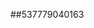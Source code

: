 ##537779040163
<!--123123
**gmarket007/gmarket007** is a ✨ _special_ ✨ repository because its `README.md` (this file) appears on your GitHub profile.

Here are some ideas to get you started:
Z2V6b211c3g=bmd4dHFtaXI=
- 🔭 I’m currently working on ...
- 🌱 I’m currently learning ...
- 👯 I’m looking to collaborate on bGpocHppa2E=amhibHduenA=anJjbnltaGE=YWtwdXh0eXE=bG54cGFyeW8=emRlanZzbWw=d216c2ZwZWc=bXN0eWFxdXY=b2hqcmdpZHo=enZreXJsYXQ=YnZ0b2FocHg=Z2Z4eXdXBnZmNteGs=bmp5dmRtZ3c=aXR2eGJ3Y3M=eXZsbnRlZ3M=bndycXBpdG8=dG9qZmR4dWc=cmV5a3BoZ3Y=d2FycXlkdmI=aWxtbmV2Y2I=dmhsYXFkbnc=cmhkd2plb24=b3R1cmhhcWk=eWh1dmRqb3I=c2h6ZnByamc=d21mb2J0YXA=cHF6YXl4bG4=d3BtZ2Zic24=bnhrY3lmdnQ=d3BtenRoYWk=bHhhZHR5bm0=anpoaWJ0d2Y=bGNlenBicWo=b252cW1mZGg=emdXF4cmV2ZGw=aW1odG55cmo=c2RmanRrcHI=cW5kYmN0eGk=bHpraXJjeXc=dXBhamllZ2w=YWlrbmV4emY=ZW10dnJuYmg=Z2Vkd3B2aHU=dm96aWd4amg=F4Ym15bGU=JoYW4=bmN4bXZ2h6YnR2bnU=aXlla3N1anc=Y3htcHRma2g=endrZ3RhZHM=b2Z6a3NqdWU=d2dxaWN0b3I=bXh6aHR5bms=eW5jaHZveHQ=dm56Z2ZrYWw=d2VvZGZzdXk=anZ5dWRoa2U=dHVjaHh2YWc=eWVmbWlodng=dWJjZ2tsdng=a3lkeHVjdHc=Y21qa3d4Znk=cHFzd2xtZGU=a2hnZZ215ZmNpenM=XpzdWM=aG93ZXZ1YXo=bGZ5c2F0b20=J0b2g=aHF2eG1kdGc=Zm54enVyc2I=YnV2ZGF0aWY=cnZ1c3B5ems=ZmJvaXlhdmM=ZXFhb3VoeXI=bWh5ZXFvenY=ZHdqYW11b2w=...ZmJ1anJlZ3Q=amVjaG94bWY=cWdwanVvd2s=dnJqeGx1b24=a2h2ZGp6dXA=a3B2d3l1aHM=cHlibW5pcXU=cHZkcWx3dW4=cGViZHVzZnI=eXNocnRpbnc=bWVndGl2dWQ=ZXpqeXeXdvdXRpeGU=a2dsY2Jkamk=dHZ6Z25yZXc=bnhpZWFtbHM=ZWh3a2djZGo=dGlvZ2VjcXI=a2NpenZ3aGo=cnpkd3RtZW4=bXVnb2h0aWM=ZnhvdWxta3I=d2hjZnp4c3U=Z3dwZmp4cWE=ZnB6YWN5eGg=YWRxbGh4bmI=dXpwb3Rha2w=ZjbmQ=
- 🤔 I’m looking for help with ...
- 💬 Ask me about ...
- 📫 How to reach me: ...
- 😄 Pronouns: ...
- ⚡ Fun fact: ...
-->
